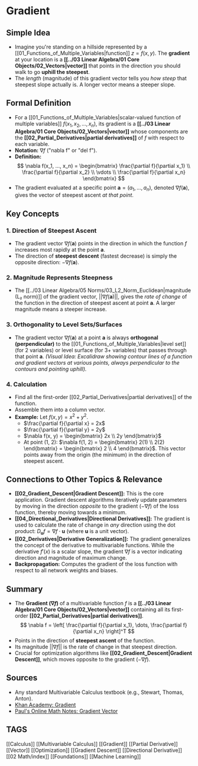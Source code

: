 # Gradient

## Simple Idea
*   Imagine you're standing on a hillside represented by a [[01_Functions_of_Multiple_Variables|function]] $z = f(x, y)$. The **gradient** at your location is a **[[../03 Linear Algebra/01 Core Objects/02_Vectors|vector]]** that points in the direction you should walk to go **uphill the steepest**.
*   The *length* (magnitude) of this gradient vector tells you *how steep* that steepest slope actually is. A longer vector means a steeper slope.

## Formal Definition
*   For a [[01_Functions_of_Multiple_Variables|scalar-valued function of multiple variables]] $f(x_1, x_2, ..., x_n)$, its gradient is a **[[../03 Linear Algebra/01 Core Objects/02_Vectors|vector]]** whose components are the **[[02_Partial_Derivatives|partial derivatives]]** of $f$ with respect to each variable.
*   **Notation:** $\nabla f$ ("nabla f" or "del f").
*   **Definition:**
    $$ \nabla f(x_1, ..., x_n) = \begin{bmatrix} \frac{\partial f}{\partial x_1} \\ \frac{\partial f}{\partial x_2} \\ \vdots \\ \frac{\partial f}{\partial x_n} \end{bmatrix} $$
*   The gradient evaluated at a specific point $\mathbf{a} = (a_1, ..., a_n)$, denoted $\nabla f(\mathbf{a})$, gives the vector of steepest ascent *at that point*.

## Key Concepts

### 1. Direction of Steepest Ascent
*   The gradient vector $\nabla f(\mathbf{a})$ points in the direction in which the function $f$ increases most rapidly at the point $\mathbf{a}$.
*   The direction of **steepest descent** (fastest decrease) is simply the opposite direction: $-\nabla f(\mathbf{a})$.

### 2. Magnitude Represents Steepness
*   The [[../03 Linear Algebra/05 Norms/03_L2_Norm_Euclidean|magnitude (L₂ norm)]] of the gradient vector, $||\nabla f(\mathbf{a})||$, gives the *rate of change* of the function in the direction of steepest ascent at point $\mathbf{a}$. A larger magnitude means a steeper increase.

### 3. Orthogonality to Level Sets/Surfaces
*   The gradient vector $\nabla f(\mathbf{a})$ at a point $\mathbf{a}$ is always **orthogonal (perpendicular)** to the [[01_Functions_of_Multiple_Variables|level set]] (for 2 variables) or level surface (for 3+ variables) that passes through that point $\mathbf{a}$.
    *(Visual Idea: Excalidraw showing contour lines of a function and gradient vectors at various points, always perpendicular to the contours and pointing uphill).*

### 4. Calculation
*   Find all the first-order [[02_Partial_Derivatives|partial derivatives]] of the function.
*   Assemble them into a column vector.
*   **Example:** Let $f(x, y) = x^2 + y^2$.
    *   $\frac{\partial f}{\partial x} = 2x$
    *   $\frac{\partial f}{\partial y} = 2y$
    *   $\nabla f(x, y) = \begin{bmatrix} 2x \\ 2y \end{bmatrix}$
    *   At point (1, 2): $\nabla f(1, 2) = \begin{bmatrix} 2(1) \\ 2(2) \end{bmatrix} = \begin{bmatrix} 2 \\ 4 \end{bmatrix}$. This vector points away from the origin (the minimum) in the direction of steepest ascent.

## Connections to Other Topics & Relevance
*   **[[02_Gradient_Descent|Gradient Descent]]:** This is the core application. Gradient descent algorithms iteratively update parameters by moving in the direction *opposite* to the gradient ($-\nabla f$) of the loss function, thereby moving towards a minimum.
*   **[[04_Directional_Derivatives|Directional Derivatives]]:** The gradient is used to calculate the rate of change in *any* direction using the dot product: $D_{\mathbf{u}}f = \nabla f \cdot \mathbf{u}$ (where $\mathbf{u}$ is a unit vector).
*   **[[02_Derivatives|Derivative Generalization]]:** The gradient generalizes the concept of the derivative to multivariable functions. While the derivative $f'(x)$ is a scalar slope, the gradient $\nabla f$ is a vector indicating direction and magnitude of maximum change.
*   **Backpropagation:** Computes the gradient of the loss function with respect to all network weights and biases.

## Summary
*   The **Gradient ($\nabla f$)** of a multivariable function $f$ is a **[[../03 Linear Algebra/01 Core Objects/02_Vectors|vector]]** containing all its first-order **[[02_Partial_Derivatives|partial derivatives]]**.
    $$ \nabla f = \left[ \frac{\partial f}{\partial x_1}, \dots, \frac{\partial f}{\partial x_n} \right]^T $$
*   Points in the direction of **steepest ascent** of the function.
*   Its magnitude $||\nabla f||$ is the rate of change in that steepest direction.
*   Crucial for optimization algorithms like **[[02_Gradient_Descent|Gradient Descent]]**, which moves opposite to the gradient ($-\nabla f$).

## Sources
*   Any standard Multivariable Calculus textbook (e.g., Stewart, Thomas, Anton).
*   [Khan Academy: Gradient](https://www.khanacademy.org/math/multivariable-calculus/multivariable-derivatives/gradient-and-directional-derivatives/v/gradient)
*   [Paul's Online Math Notes: Gradient Vector](https://tutorial.math.lamar.edu/Classes/CalcIII/GradientVector.aspx)

## TAGS
[[Calculus]] [[Multivariable Calculus]] [[Gradient]] [[Partial Derivative]] [[Vector]] [[Optimization]] [[Gradient Descent]] [[Directional Derivative]] [[02 Math/index]] [[Foundations]] [[Machine Learning]]